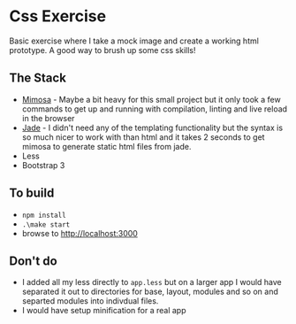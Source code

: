 Css Exercise
============

Basic exercise where I take a mock image and create a working html prototype. A good way to brush up some css skills!

## The Stack
* [Mimosa](http://www.mimosa.io) - Maybe a bit heavy for this small project but it only took a few commands to get up and running with compilation, linting and live reload in the browser
* [Jade](http://jade-lang.com/) - I didn't need any of the templating functionality but the syntax is so much nicer to work with than html and it takes 2 seconds to get mimosa to generate static html files from jade.
* Less
* Bootstrap 3

## To build
* `npm install`
* `.\make start`
* browse to [http://localhost:3000](http://localhost:3000)

## Don't do
* I added all my less directly to `app.less` but on a larger app I would have separated it out to directories for base, layout, modules and so on and separted modules into indivdual files.
* I would have setup minification for a real app





